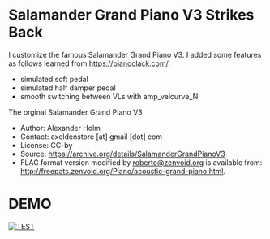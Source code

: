 # Salamander Grand Piano V3 Strikes Back
I customize the famous Salamander Grand Piano V3. I added some features as follows learned from https://pianoclack.com/.
- simulated soft pedal
- simulated half damper pedal
- smooth switching between VLs with amp_velcurve_N

The orginal Salamander Grand Piano V3
- Author: Alexander Holm
- Contact: axeldenstore [at] gmail [dot] com
- License: CC-by
- Source: https://archive.org/details/SalamanderGrandPianoV3  
- FLAC format version modified by roberto@zenvoid.org is available from: http://freepats.zenvoid.org/Piano/acoustic-grand-piano.html.

# DEMO

[![TEST](https://i.vimeocdn.com/video/1765725861-fac9a490c035d1445c2d95eda3e5c1e611259c8b6b4221416a51070c958ec334-d_236x133)](https://vimeo.com/892538372?share=copy)
